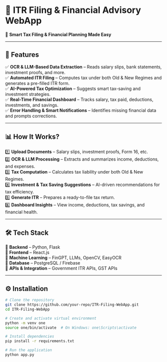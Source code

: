 # 📌 ITR Filing & Financial Advisory WebApp  

🚀 **Smart Tax Filing & Financial Planning Made Easy**  

---

## 🔹 Features  

✅ **OCR & LLM-Based Data Extraction** – Reads salary slips, bank statements, investment proofs, and more.  
✅ **Automated ITR Filing** – Computes tax under both Old & New Regimes and generates a pre-filled ITR form.  
✅ **AI-Powered Tax Optimization** – Suggests smart tax-saving and investment strategies.  
✅ **Real-Time Financial Dashboard** – Tracks salary, tax paid, deductions, investments, and savings.  
✅ **Error Handling & Smart Notifications** – Identifies missing financial data and prompts corrections.  

---

## 📊 How It Works?  

1️⃣ **Upload Documents** – Salary slips, investment proofs, Form 16, etc.  
2️⃣ **OCR & LLM Processing** – Extracts and summarizes income, deductions, and expenses.  
3️⃣ **Tax Computation** – Calculates tax liability under both Old & New Regimes.  
4️⃣ **Investment & Tax Saving Suggestions** – AI-driven recommendations for tax efficiency.  
5️⃣ **Generate ITR** – Prepares a ready-to-file tax return.  
6️⃣ **Dashboard Insights** – View income, deductions, tax savings, and financial health.  

---

## 🛠 Tech Stack  

🔹 **Backend** – Python, Flask  
🔹 **Frontend** – React.js  
🔹 **Machine Learning** – FinGPT, LLMs, OpenCV, EasyOCR  
🔹 **Database** – PostgreSQL / Firebase  
🔹 **APIs & Integration** – Government ITR APIs, GST APIs  

---

## ⚙️ Installation  

```bash
# Clone the repository
git clone https://github.com/your-repo/ITR-Filing-WebApp.git
cd ITR-Filing-WebApp

# Create and activate virtual environment
python -m venv one
source one/bin/activate  # On Windows: one\Scripts\activate

# Install dependencies
pip install -r requirements.txt

# Run the application
python app.py
